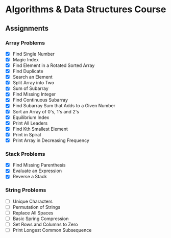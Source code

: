 # Algorithms & Data Structures Course

## Assignments

### Array Problems

- [x] Find Single Number
- [x] Magic Index
- [x] Find Element in a Rotated Sorted Array
- [x] Find Duplicate
- [x] Search an Element
- [x] Split Array into Two
- [x] Sum of Subarray
- [x] Find Missing Integer
- [x] Find Continuous Subarray
- [x] Find Subarray Sum that Adds to a Given Number
- [x] Sort an Array of 0's, 1's and 2's
- [x] Equilibrium Index
- [x] Print All Leaders
- [x] Find Kth Smallest Element
- [x] Print in Spiral
- [x] Print Array in Decreasing Frequency

### Stack Problems

- [x] Find Missing Parenthesis
- [x] Evaluate an Expression
- [x] Reverse a Stack

### String Problems

- [ ] Unique Characters
- [ ] Permutation of Strings
- [ ] Replace All Spaces
- [ ] Basic Spring Compression
- [ ] Set Rows and Columns to Zero
- [ ] Print Longest Common Subsequence
